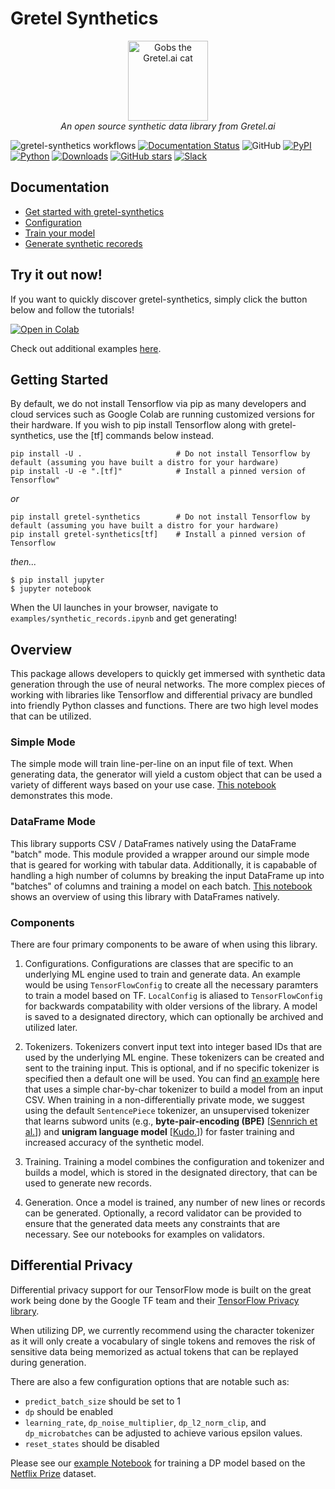 # Gretel Synthetics
<p align="center">
    <a href="https://gretel.ai"><img width="128px" src="https://gretel-public-website.s3.amazonaws.com/assets/gobs_the_cat_@1x.png" alt="Gobs the Gretel.ai cat" /></a><br />
    <i>An open source synthetic data library from Gretel.ai</i>
</p>

![gretel-synthetics workflows](https://github.com/gretelai/gretel-synthetics/workflows/gretel-synthetics%20workflows/badge.svg)
[![Documentation Status](https://readthedocs.org/projects/gretel-synthetics/badge/?version=stable)](https://gretel-synthetics.readthedocs.io/en/stable/?badge=stable)
![GitHub](https://img.shields.io/github/license/gretelai/gretel-synthetics)
[![PyPI](https://badge.fury.io/py/gretel-synthetics.svg)](https://badge.fury.io/py/gretel-synthetics)
[![Python](https://img.shields.io/pypi/pyversions/gretel-synthetics.svg)](https://github.com/gretelai/gretel-synthetics)
[![Downloads](https://pepy.tech/badge/gretel-synthetics)](https://pepy.tech/project/gretel-synthetics)
[![GitHub stars](https://img.shields.io/github/stars/gretelai/gretel-synthetics?style=social)](https://github.com/gretelai/gretel-synthetics)
[![Slack](https://img.shields.io/badge/Slack%20Workspace-Join%20now!-36C5F0?logo=slack)](https://gretel.ai/slackinvite)

## Documentation
* [Get started with gretel-synthetics](https://gretel-synthetics.readthedocs.io/en/stable/)
* [Configuration](https://gretel-synthetics.readthedocs.io/en/stable/api/config.html)
* [Train your model](https://gretel-synthetics.readthedocs.io/en/stable/api/train.html)
* [Generate synthetic recoreds](https://gretel-synthetics.readthedocs.io/en/stable/api/generate.html)


## Try it out now!
If you want to quickly discover gretel-synthetics, simply click the button below and follow the tutorials!

[![Open in Colab](https://colab.research.google.com/assets/colab-badge.svg)](https://colab.research.google.com/github/gretelai/gretel-synthetics/blob/master/examples/synthetic_records.ipynb)

Check out additional examples [here](https://github.com/gretelai/gretel-synthetics/tree/master/examples).

## Getting Started

By default, we do not install Tensorflow via pip as many developers and cloud services such as Google Colab are
running customized versions for their hardware. If you wish to pip install Tensorflow along with gretel-synthetics,
use the [tf] commands below instead.

```
pip install -U .                     # Do not install Tensorflow by default (assuming you have built a distro for your hardware)
pip install -U -e ".[tf]"            # Install a pinned version of Tensorflow"
```

_or_

```
pip install gretel-synthetics        # Do not install Tensorflow by default (assuming you have built a distro for your hardware)
pip install gretel-synthetics[tf]    # Install a pinned version of Tensorflow
```

_then..._

```
$ pip install jupyter
$ jupyter notebook
```

When the UI launches in your browser, navigate to `examples/synthetic_records.ipynb` and get generating!


## Overview

This package allows developers to quickly get immersed with synthetic data generation through the use of neural networks. The more complex pieces of working with libraries like Tensorflow and differential privacy are bundled into friendly Python classes and functions.  There are two high level modes that can be utilized.  

### Simple Mode

The simple mode will train line-per-line on an input file of text.  When generating data, the generator will yield a custom object that can be used a variety of different ways based on your use case.  [This notebook](https://github.com/gretelai/gretel-synthetics/blob/master/examples/tensorflow/simple-character-model.ipynb) demonstrates this mode.

### DataFrame Mode

This library supports CSV / DataFrames natively using the DataFrame "batch" mode. This module provided a wrapper around our simple mode that is geared for working with tabular data.  Additionally, it is capabable of handling a high number of columns by breaking the input DataFrame up into "batches" of columns and training a model on each batch.  [This notebook](https://github.com/gretelai/gretel-synthetics/blob/master/examples/dataframe_batch.ipynb) shows an overview of using this library with DataFrames natively.

### Components

There are four primary components to be aware of when using this library.

1) Configurations. Configurations are classes that are specific to an underlying ML engine used to train and generate data.  An example would be using `TensorFlowConfig` to create all the necessary paramters to train a model based on TF. `LocalConfig` is aliased to `TensorFlowConfig` for backwards compatability with older versions of the library.  A model is saved to a designated directory, which can optionally be archived and utilized later.

2) Tokenizers. Tokenizers convert input text into integer based IDs that are used by the underlying ML engine. These tokenizers can be created and sent to the training input. This is optional, and if no specific tokenizer is specified then a default one will be used. You can find [an example](https://github.com/gretelai/gretel-synthetics/blob/master/examples/tensorflow/batch-df-char-tokenizer.ipynb) here that uses a simple char-by-char tokenizer to build a model from an input CSV. When training in a non-differentially private mode, we suggest using the default `SentencePiece` tokenizer, an unsupervised tokenizer that learns subword units (e.g., **byte-pair-encoding (BPE)** [[Sennrich et al.](http://www.aclweb.org/anthology/P16-1162)]) and **unigram language model** [[Kudo.](https://arxiv.org/abs/1804.10959)]) for faster training and increased accuracy of the synthetic model. 

3) Training.  Training a model combines the configuration and tokenizer and builds a model, which is stored in the designated directory, that can be used to generate new records.

4) Generation. Once a model is trained, any number of new lines or records can be generated. Optionally, a record validator can be provided to ensure that the generated data meets any constraints that are necessary.  See our notebooks for examples on validators.

## Differential Privacy

Differential privacy support for our TensorFlow mode is built on the great work being done by the Google TF team and their [TensorFlow Privacy library](https://github.com/tensorflow/privacy).

When utilizing DP, we currently recommend using the character tokenizer as it will only create a vocabulary of single tokens and removes the risk of sensitive data being memorized as actual tokens that can be replayed during generation.

There are also a few configuration options that are notable such as:

- `predict_batch_size` should be set to 1
- `dp` should be enabled
- `learning_rate`, `dp_noise_multiplier`, `dp_l2_norm_clip`, and `dp_microbatches` can be adjusted to achieve various epsilon values.
- `reset_states` should be disabled

Please see our [example Notebook](https://github.com/gretelai/gretel-synthetics/blob/master/examples/tensorflow/diff_privacy.ipynb) for training a DP model based on the [Netflix Prize](https://en.wikipedia.org/wiki/Netflix_Prize) dataset.


